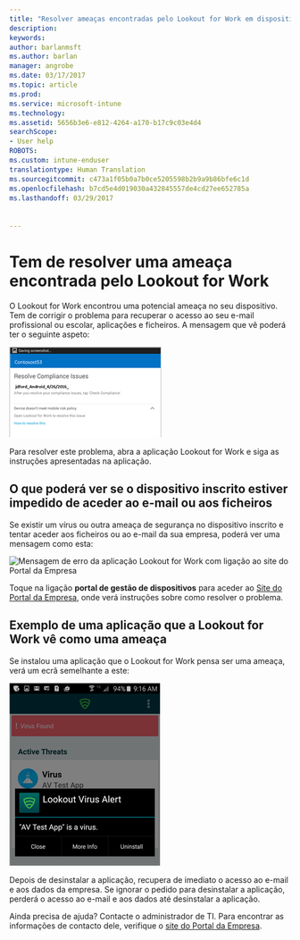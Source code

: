 ```yaml
---
title: "Resolver ameaças encontradas pelo Lookout for Work em dispositivos Android | Documentos da Microsoft"
description: 
keywords: 
author: barlanmsft
ms.author: barlan
manager: angrobe
ms.date: 03/17/2017
ms.topic: article
ms.prod: 
ms.service: microsoft-intune
ms.technology: 
ms.assetid: 5656b3e6-e812-4264-a170-b17c9c03e4d4
searchScope:
- User help
ROBOTS: 
ms.custom: intune-enduser
translationtype: Human Translation
ms.sourcegitcommit: c473a1f05b0a7b0ce5205598b2b9a9b86bfe6c1d
ms.openlocfilehash: b7cd5e4d019030a432845557de4cd27ee652785a
ms.lasthandoff: 03/29/2017


---
```


# <a name="you-need-to-resolve-a-threat-found-by-lookout-for-work"></a>Tem de resolver uma ameaça encontrada pelo Lookout for Work

O Lookout for Work encontrou uma potencial ameaça no seu dispositivo. Tem de corrigir o problema para recuperar o acesso ao seu e-mail profissional ou escolar, aplicações e ficheiros. A mensagem que vê poderá ter o seguinte aspeto:

![A aplicação Lookout for Work encontrou uma ameaça no dispositivo](./media/lookout-threat-found-android.png)

Para resolver este problema, abra a aplicação Lookout for Work e siga as instruções apresentadas na aplicação.

## <a name="what-you-might-see-if-your-enrolled-device-is-blocked-from-accessing-email-or-files"></a>O que poderá ver se o dispositivo inscrito estiver impedido de aceder ao e-mail ou aos ficheiros

Se existir um vírus ou outra ameaça de segurança no dispositivo inscrito e tentar aceder aos ficheiros ou ao e-mail da sua empresa, poderá ver uma mensagem como esta:

![Mensagem de erro da aplicação Lookout for Work com ligação ao site do Portal da Empresa](./media/mtd-go-to-device-management-portal-android.png)

Toque na ligação **portal de gestão de dispositivos** para aceder ao [Site do Portal da Empresa](http://portal.manage.microsoft.com), onde verá instruções sobre como resolver o problema.

## <a name="example-of-an-app-that-lookout-for-work-sees-as-a-threat"></a>Exemplo de uma aplicação que a Lookout for Work vê como uma ameaça

Se instalou uma aplicação que o Lookout for Work pensa ser uma ameaça, verá um ecrã semelhante a este:

![exemplo de mensagem de alerta de vírus da aplicação Lookout for Work](./media/lookout-virus-alert-android.png)

Depois de desinstalar a aplicação, recupera de imediato o acesso ao e-mail e aos dados da empresa. Se ignorar o pedido para desinstalar a aplicação, perderá o acesso ao e-mail e aos dados até desinstalar a aplicação.

Ainda precisa de ajuda? Contacte o administrador de TI. Para encontrar as informações de contacto dele, verifique o [site do Portal da Empresa](http://portal.manage.microsoft.com).

